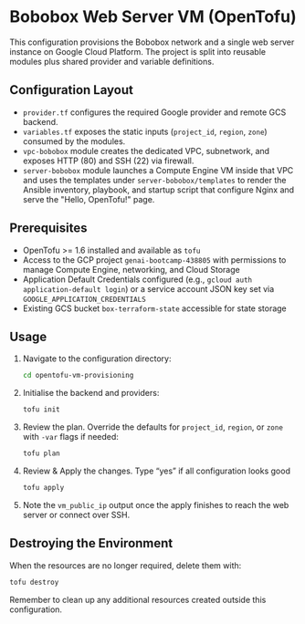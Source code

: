 # Bobobox Web Server VM (OpenTofu)

This configuration provisions the Bobobox network and a single web server instance on Google Cloud Platform. The project is split into reusable modules plus shared provider and variable definitions.

## Configuration Layout
- `provider.tf` configures the required Google provider and remote GCS backend.
- `variables.tf` exposes the static inputs (`project_id`, `region`, `zone`) consumed by the modules.
- `vpc-bobobox` module creates the dedicated VPC, subnetwork, and exposes HTTP (80) and SSH (22) via firewall.
- `server-bobobox` module launches a Compute Engine VM inside that VPC and uses the templates under `server-bobobox/templates` to render the Ansible inventory, playbook, and startup script that configure Nginx and serve the "Hello, OpenTofu!" page.

## Prerequisites
- OpenTofu >= 1.6 installed and available as `tofu`
- Access to the GCP project `genai-bootcamp-438805` with permissions to manage Compute Engine, networking, and Cloud Storage
- Application Default Credentials configured (e.g., `gcloud auth application-default login`) or a service account JSON key set via `GOOGLE_APPLICATION_CREDENTIALS`
- Existing GCS bucket `box-terraform-state` accessible for state storage

## Usage
1. Navigate to the configuration directory:
   ```bash
   cd opentofu-vm-provisioning
   ```
2. Initialise the backend and providers:
   ```bash
   tofu init
   ```
3. Review the plan. Override the defaults for `project_id`, `region`, or `zone` with `-var` flags if needed:
   ```bash
   tofu plan
   ```
4. Review & Apply the changes. Type “yes” if all configuration looks good
   ```bash
   tofu apply
   ```
5. Note the `vm_public_ip` output once the apply finishes to reach the web server or connect over SSH.


## Destroying the Environment
When the resources are no longer required, delete them with:
```bash
tofu destroy
```

Remember to clean up any additional resources created outside this configuration.
